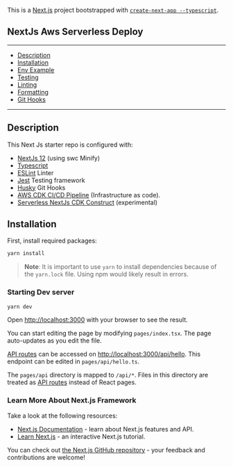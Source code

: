This is a [Next.js](https://nextjs.org/) project bootstrapped with [`create-next-app --typescript`](https://github.com/vercel/next.js/tree/canary/packages/create-next-app).
## NextJs Aws Serverless Deploy

---
- [Description](#markdown-header-description)
- [Installation](#markdown-header-installation)
- [Env Example](#markdown-header-environment-example)
- [Testing](#markdown-header-testing)
- [Linting](#markdown-header-linting)
- [Formatting](#markdown-header-Formatting)
- [Git Hooks](#markdown-header-GitHooks)

---

## Description

This Next Js starter repo is configured with:
* [NextJs 12](https://nextjs.org/blog/next-12) (using swc Minify)
* [Typescript](https://www.typescriptlang.org/)
* [ESLint](https://eslint.org/) Linter
* [Jest](https://jestjs.io/) Testing framework
* [Husky](https://typicode.github.io/husky/#/) Git Hooks
* [AWS CDK CI/CD Pipeline](https://docs.aws.amazon.com/cdk/v1/guide/cdk_pipeline.html) (Infrastructure as code).
* [Serverless NextJs CDK Construct](https://serverless-nextjs.com/docs/cdkconstruct/) (experimental)

## Installation

First, install required packages:

```bash
yarn install
```

> **Note**: It is important to use `yarn` to install dependencies because of the `yarn.lock` file. Using npm would likely result in errors.

### Starting Dev server
```bash
yarn dev
```

Open [http://localhost:3000](http://localhost:3000) with your browser to see the result.

You can start editing the page by modifying `pages/index.tsx`. The page auto-updates as you edit the file.

[API routes](https://nextjs.org/docs/api-routes/introduction) can be accessed on [http://localhost:3000/api/hello](http://localhost:3000/api/hello). This endpoint can be edited in `pages/api/hello.ts`.

The `pages/api` directory is mapped to `/api/*`. Files in this directory are treated as [API routes](https://nextjs.org/docs/api-routes/introduction) instead of React pages.

### Learn More About Next.js Framework 

Take a look at the following resources:

- [Next.js Documentation](https://nextjs.org/docs) - learn about Next.js features and API.
- [Learn Next.js](https://nextjs.org/learn) - an interactive Next.js tutorial.

You can check out [the Next.js GitHub repository](https://github.com/vercel/next.js/) - your feedback and contributions are welcome!
